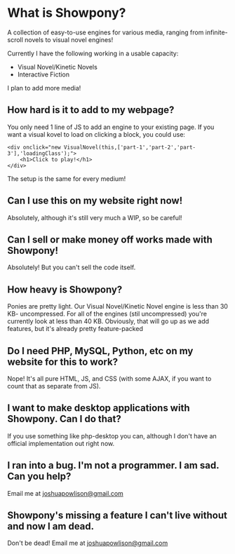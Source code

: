 # What is Showpony?

A collection of easy-to-use engines for various media, ranging from infinite-scroll novels to visual novel engines!

Currently I have the following working in a usable capacity:

* Visual Novel/Kinetic Novels
* Interactive Fiction

I plan to add more media!

## How hard is it to add to my webpage?

You only need 1 line of JS to add an engine to your existing page. If you want a visual kovel to load on clicking a block, you could use:

	<div onclick="new VisualNovel(this,['part-1','part-2','part-3'],'loadingClass');">
		<h1>Click to play!</h1>
	</div>

The setup is the same for every medium!

## Can I use this on my website right now!

Absolutely, although it's still very much a WIP, so be careful!

## Can I sell or make money off works made with Showpony!

Absolutely! But you can't sell the code itself.

## How heavy is Showpony?

Ponies are pretty light. Our Visual Novel/Kinetic Novel engine is less than 30 KB- uncompressed. For all of the engines (stil uncompressed) you're currently look at less than 40 KB. Obviously, that will go up as we add features, but it's already pretty feature-packed

## Do I need PHP, MySQL, Python, etc on my website for this to work?

Nope! It's all pure HTML, JS, and CSS (with some AJAX, if you want to count that as separate from JS).

## I want to make desktop applications with Showpony. Can I do that?

If you use something like php-desktop you can, although I don't have an official implementation out right now.

## I ran into a bug. I'm not a programmer. I am sad. Can you help?

Email me at joshuapowlison@gmail.com

## Showpony's missing a feature I can't live without and now I am dead.

Don't be dead! Email me at joshuapowlison@gmail.com
